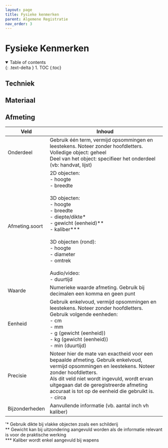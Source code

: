 ```yaml
---
layout: page
title: Fysieke kenmerken
parent: Algemene Registratie
nav_order: 3
---
```


# **Fysieke Kenmerken** 

<details open markdown="block">
  <summary>
    Table of contents
  </summary>
  {: .text-delta }
1. TOC
{:toc}
</details>

## **Techniek**

## **Materiaal**

## **Afmeting**

| Veld           | Inhoud                                                                                                                                                                                                                                                                                        |
|----------------|-----------------------------------------------------------------------------------------------------------------------------------------------------------------------------------------------------------------------------------------------------------------------------------------------|
| Onderdeel      | Gebruik één term, vermijd opsommingen en leestekens. Noteer zonder hoofdletters. <br>  Volledige object: geheel <br> Deel van het object: specifieer het onderdeel (vb: handvat, lijst)                                                                                                                  |
| Afmeting.soort | 2D objecten: <br> - hoogte <br> - breedte <br><br> 3D objecten: <br> - hoogte <br> - breedte <br> - diepte/dikte* <br> - gewicht (eenheid)** <br> - kaliber*** <br><br> 3D objecten (rond): <br> - hoogte <br> - diameter <br> - omtrek <br><br> Audio/video: <br> - duurtijd                                                                                                |
| Waarde         | Numerieke waarde afmeting. Gebruik bij decimalen een komma en geen punt                                                                                                                                                                                                                       |
| Eenheid        | Gebruik enkelvoud, vermijd opsommingen en leestekens. Noteer zonder hoofdletters.  <br> Gebruik volgende eenheden: <br> - cm <br> - mm <br> - g (gewicht (eenheid)) <br> - kg (gewicht (eenheid)) <br> - min (duurtijd)                                                                                                     |
| Precisie       | Noteer hier de mate van exactheid voor een bepaalde afmeting. Gebruik enkelvoud, vermijd opsommingen en leestekens. Noteer zonder hoofdletters. <br> Als dit veld niet wordt ingevuld, wordt ervan uitgegaan dat de geregistreerde afmeting accuraat is tot op de eenheid die gebruikt is. <br> - circa |
| Bijzonderheden | Aanvullende informatie (vb. aantal inch vh kaliber)                                                                                                                                                                                                                                           |

'* Gebruik dikte bij vlakke objecten zoals een schilderij <br>
** Gewicht kan bij uitzondering aangevuld worden als de informatie relevant is voor de praktische werking <br>
*** Kaliber wordt enkel aangevuld bij wapens <br>


